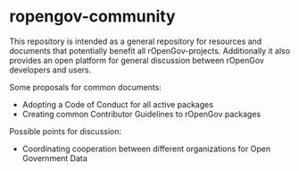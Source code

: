 # ropengov-community

This repository is intended as a general repository for resources and documents that potentially benefit all rOpenGov-projects. Additionally it also provides an open platform for general discussion between rOpenGov developers and users.

Some proposals for common documents:
- Adopting a Code of Conduct for all active packages
- Creating common Contributor Guidelines to rOpenGov packages

Possible points for discussion:
- Coordinating cooperation between different organizations for Open Government Data